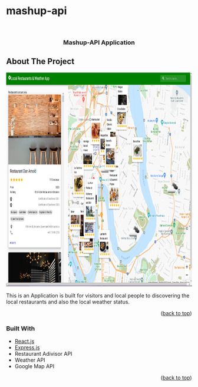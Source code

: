 # mashup-api
<div id="top"></div>
<!--



<!-- PROJECT LOGO -->
<br />
<div align="center">
  <h3 align="center">Mashup-API Application</h3>
</div>




<!-- ABOUT THE PROJECT -->
## About The Project

 <img src="main_page.png" alt="Logo" width="780" height="580">

This is an Application is built for visitors and local people to discovering the local restaurants and also the local weather status.

<p align="right">(<a href="#top">back to top</a>)</p>



### Built With
* [React.js](https://reactjs.org/)
* [Express.js](https://expressjs.com/)
* Restaurant Adivisor API
* Weather API
* Google Map API

<p align="right">(<a href="#top">back to top</a>)</p>


